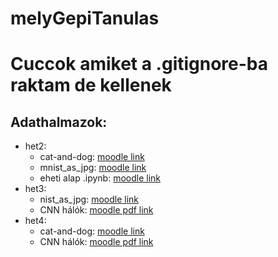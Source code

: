 # melyGepiTanulas
# Cuccok amiket a .gitignore-ba raktam de kellenek
## Adathalmazok:
- het2:
    - cat-and-dog: [moodle link](https://elearning.uni-obuda.hu/main/mod/resource/view.php?id=806466)
    - mnist_as_jpg: [moodle link](https://elearning.uni-obuda.hu/main/mod/resource/view.php?id=806467)
    - eheti alap .ipynb: [moodle link](https://elearning.uni-obuda.hu/main/mod/resource/view.php?id=806465)
- het3:
    - nist_as_jpg: [moodle link](https://elearning.uni-obuda.hu/main/mod/resource/view.php?id=806467)
    - CNN hálók: [moodle pdf link](https://elearning.uni-obuda.hu/main/pluginfile.php/1319639/mod_resource/content/0/07_cnn.pdf)
- het4:
    - cat-and-dog: [moodle link](https://elearning.uni-obuda.hu/main/mod/resource/view.php?id=806466)
    - CNN hálók: [moodle pdf link](https://elearning.uni-obuda.hu/main/pluginfile.php/1319639/mod_resource/content/0/07_cnn.pdf)